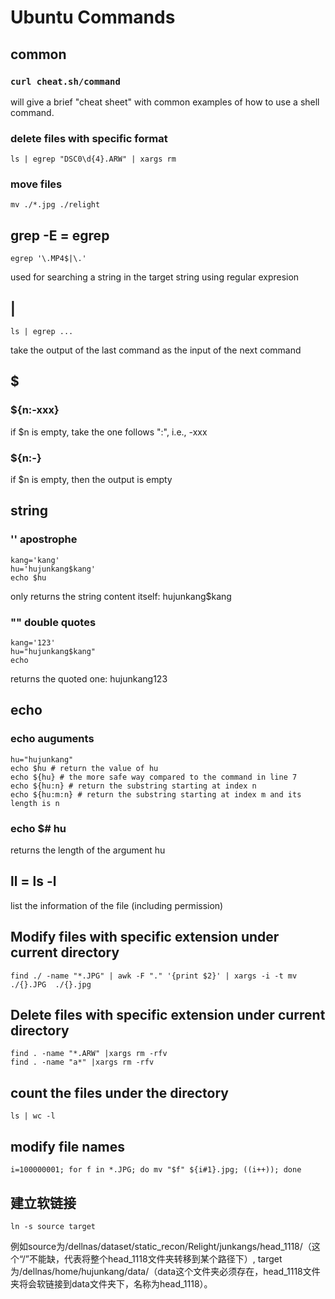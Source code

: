 # Ubuntu Commands

## common
### ```curl cheat.sh/command``` 
will give a brief "cheat sheet" with common examples of how to use a shell command.

### delete files with specific format
``` shell
ls | egrep "DSC0\d{4}.ARW" | xargs rm
```

### move files
``` shell
mv ./*.jpg ./relight
```


## grep -E = egrep
``` shell
egrep '\.MP4$|\.'
```
used for searching a string in the target string using regular expresion

## |
``` shell
ls | egrep ...
```
take the output of the last command as the input of the next command

## $

### ${n:-xxx}
if $n is empty, take the one follows ":", i.e., -xxx

### ${n:-}
if $n is empty, then the output is empty

## string
### '' apostrophe

``` shell
kang='kang'
hu='hujunkang$kang'
echo $hu
```
only returns the string content itself: hujunkang$kang

### "" double quotes
``` shell
kang='123'
hu="hujunkang$kang"
echo
```
returns the quoted one: hujunkang123

## echo 

### echo auguments
``` shell
hu="hujunkang"
echo $hu # return the value of hu
echo ${hu} # the more safe way compared to the command in line 7
echo ${hu:n} # return the substring starting at index n
echo ${hu:m:n} # return the substring starting at index m and its length is n
```

### echo $# hu
returns the length of the argument hu


## ll = ls -l
list the information of the file (including permission)

## Modify files with specific extension under current directory
``` shell
find ./ -name "*.JPG" | awk -F "." '{print $2}' | xargs -i -t mv ./{}.JPG  ./{}.jpg
```

## Delete files with specific extension under current directory
``` shell
find . -name "*.ARW" |xargs rm -rfv
find . -name "a*" |xargs rm -rfv
```

## count the files under the directory
``` shell
ls | wc -l
```

## modify file names
``` shell
i=100000001; for f in *.JPG; do mv "$f" ${i#1}.jpg; ((i++)); done
```

## 建立软链接
``` shell
ln -s source target
```
例如source为/dellnas/dataset/static_recon/Relight/junkangs/head_1118/（这个“/”不能缺，代表将整个head_1118文件夹转移到某个路径下）, target为/dellnas/home/hujunkang/data/（data这个文件夹必须存在，head_1118文件夹将会软链接到data文件夹下，名称为head_1118）。